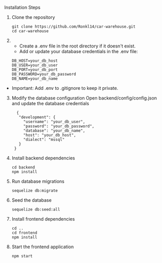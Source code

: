 Installation Steps

1. Clone the repository
   ```
   git clone https://github.com/Ronkl14/car-warehouse.git
   cd car-warehouse
2.  - Create a .env file in the root directory if it doesn't exist.
    - Add or update your database credentials in the .env file:
      
    ```
    DB_HOST=your_db_host
    DB_USER=your_db_user
    DB_PORT=your_db_port
    DB_PASSWORD=your_db_password
    DB_NAME=your_db_name
  - Important: Add .env to .gitignore to keep it private.

3. Modify the database configuration
   Open backend/config/config.json and update the database credentials
   ```
     {
      "development": {
        "username": "your_db_user",
        "password": "your_db_password",
        "database": "your_db_name",
        "host": "your_db_host",
        "dialect": "mssql"
      }
    }
4. Install backend dependencies
   ```
   cd backend
   npm install
5. Run database migrations
   ```
   sequelize db:migrate
6. Seed the database
   ```
   sequelize db:seed:all
7. Install frontend dependencies
   ```
   cd ..
   cd frontend
   npm install
8. Start the frontend application
   ```
   npm start
